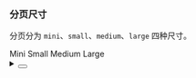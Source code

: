 ### 分页尺寸

分页分为 `mini`、`small`、`medium`、`large` 四种尺寸。

<div class="cell-demo vp-raw">
  <yc-space
    direction="vertical"
    size="large">
    <yc-radio-group
      type="button"
      v-model="size">
      <yc-radio value="mini">Mini</yc-radio>
      <yc-radio value="small">Small</yc-radio>
      <yc-radio value="medium">Medium</yc-radio>
      <yc-radio value="large">Large</yc-radio>
    </yc-radio-group>
    <yc-pagination
      :total="50"
      :size="size"
      show-total
      show-jumper
      show-page-size />
  </yc-space>
</div>

<script setup>
import { ref } from 'vue';
const size = ref('medium');
</script>

<details>
<summary>
 <button class="code-btn"  >
    <icon-code />
 </button>
</summary>

```vue
<template>
  <yc-space
    direction="vertical"
    size="large">
    <yc-radio-group
      type="button"
      v-model="size">
      <yc-radio value="mini">Mini</yc-radio>
      <yc-radio value="small">Small</yc-radio>
      <yc-radio value="medium">Medium</yc-radio>
      <yc-radio value="large">Large</yc-radio>
    </yc-radio-group>
    <yc-pagination
      :total="50"
      :size="size"
      show-total
      show-jumper
      show-page-size />
  </yc-space>
</template>

<script setup>
import { ref } from 'vue';
const size = ref('medium');
</script>
```

</details>
